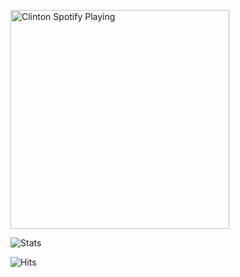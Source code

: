 

[<img src="https://now-playing-codestackr.vercel.app/api/spotify-playing" alt="Clinton Spotify Playing" width="350" />](https://open.spotify.com/user/swyqyimdc12jajde4vpwd2x1b)


![Stats](https://github-readme-stats.vercel.app/api?username=Clinton-Abraham&show=prs&count_private=true&show_icons=true&theme=algolia)

![Hits](https://hits.seeyoufarm.com/api/count/incr/badge.svg?url=https://github.com/Clinton-Abraham/)

